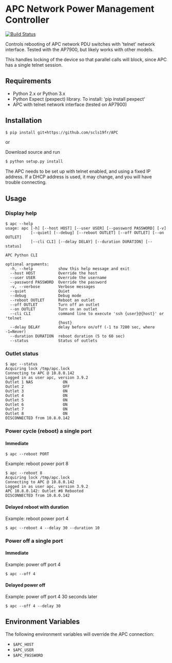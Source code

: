 APC Network Power Management Controller
=======================================

[![Build Status](https://travis-ci.org/scls19fr/APC.svg?branch=master)](https://travis-ci.org/scls19fr/APC)

Controls rebooting of APC network PDU switches with 'telnet' network interface.
Tested with the AP7900, but likely works with other models.

This handles locking of the device so that parallel calls will block, since
APC has a single telnet session.

Requirements
------------

- Python 2.x or Python 3.x
- Python Expect (pexpect) library.  To install: 'pip install pexpect'
- APC with telnet network interface (tested on AP7900)

Installation
------------

```bash
$ pip install git+https://github.com/scls19fr/APC
```

or

Download source and run

```bash
$ python setup.py install
```

The APC needs to be set up with telnet enabled, and using a fixed IP address.
If a DHCP address is used, it may change, and you will have trouble connecting.

Usage
-----

### Display help
```
$ apc --help
usage: apc [-h] [--host HOST] [--user USER] [--password PASSWORD] [-v]
           [--quiet] [--debug] [--reboot OUTLET] [--off OUTLET] [--on OUTLET]
           [--cli CLI] [--delay DELAY] [--duration DURATION] [--status]

APC Python CLI

optional arguments:
  -h, --help           show this help message and exit
  --host HOST          Override the host
  --user USER          Override the username
  --password PASSWORD  Override the password
  -v, --verbose        Verbose messages
  --quiet              Quiet
  --debug              Debug mode
  --reboot OUTLET      Reboot an outlet
  --off OUTLET         Turn off an outlet
  --on OUTLET          Turn on an outlet
  --cli CLI            command line to execute 'ssh {user}@{host}' or 'telnet
                       {host}
  --delay DELAY        delay before on/off (-1 to 7200 sec, where -1=Never)
  --duration DURATION  reboot duration (5 to 60 sec)
  --status             Status of outlets
```

### Outlet status
```
$ apc --status
Acquiring lock /tmp/apc.lock
Connecting to APC @ 10.8.0.142
Logged in as user apc, version 3.9.2
Outlet 1 NAS             ON
Outlet 2                 OFF
Outlet 3                 ON
Outlet 4                 ON
Outlet 5                 ON
Outlet 6                 ON
Outlet 7                 ON
Outlet 8                 ON
DISCONNECTED from 10.8.0.142
```

### Power cycle (reboot) a single port
#### Immediate
```$ apc --reboot PORT```

Example: reboot power port 8
```
$ apc --reboot 8
Acquiring lock /tmp/apc.lock
Connecting to APC @ 10.8.0.142
Logged in as user apc, version 3.9.2
APC 10.8.0.142: Outlet #8 Rebooted
DISCONNECTED from 10.8.0.142
```

#### Delayed reboot with duration
Example: reboot power port 4

```$ apc --reboot 4 --delay 30 --duration 10```

### Power off a single port
#### Immediate
Example: power off port 4

```$ apc --off 4```

#### Delayed power off
Example: power off port 4 30 seconds later

```$ apc --off 4 --delay 30```

Environment Variables
---------------------

The following environment variables will override the APC connection:
- `$APC_HOST`
- `$APC_USER`
- `$APC_PASSWORD`
